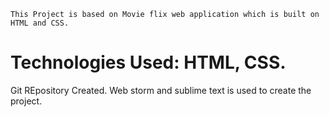 ```This Project is based on Movie flix web application which is built on HTML and CSS.```
<h1>Technologies Used: HTML, CSS.</h1>
<p>
Git REpository Created.
Web storm and sublime text is used to create the project.</p>